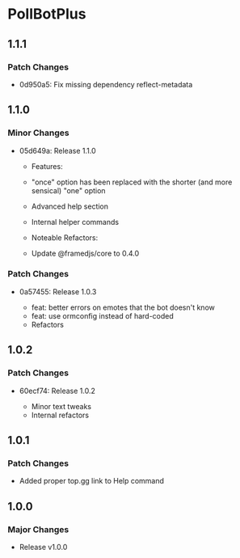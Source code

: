 # PollBotPlus

## 1.1.1

### Patch Changes

-   0d950a5: Fix missing dependency reflect-metadata

## 1.1.0

### Minor Changes

-   05d649a: Release 1.1.0

    -   Features:
    -   "once" option has been replaced with the shorter (and more sensical) "one" option
    -   Advanced help section
    -   Internal helper commands

    -   Noteable Refactors:
    -   Update @framedjs/core to 0.4.0

### Patch Changes

-   0a57455: Release 1.0.3

    -   feat: better errors on emotes that the bot doesn't know
    -   feat: use ormconfig instead of hard-coded
    -   Refactors

## 1.0.2

### Patch Changes

-   60ecf74: Release 1.0.2

    -   Minor text tweaks
    -   Internal refactors

## 1.0.1

### Patch Changes

-   Added proper top.gg link to Help command

## 1.0.0

### Major Changes

-   Release v1.0.0
